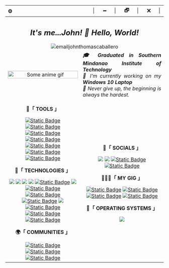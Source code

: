
<!--[![Typing SVG](https://readme-typing-svg.demolab.com?font=Fira+Code&pause=1000&color=979797&width=800&lines=Greetings%2C+I'm+John+Thomas+F.+Caballero%2C+a+web+developer.)](https://github.com/emailjohnthomascaballero)-->

<div>
  <table>
    <thead>
      <tr>
        <th align="left">⚙️</th>
        <th align="right">│⠀⠀🗕⠀⠀│⠀⠀🗗⠀⠀│⠀⠀🗙⠀⠀│</th>
      </tr>
    </thead>
    <tbody>
      <tr>
        <td colspan="2" align="center">
          <h2 align="center"><i>It's me...John! 👋 Hello, World!</i></h2>
          <img src="https://komarev.com/ghpvc/?username=emailjohnthomascaballero&label=Profile_Views&color=blueviolet&style=flat" alt="emailjohnthomascaballero" />
        </td>
      </tr>
      <tr>
        <td align="center">
          <a href="#blank"><img src="https://media.tenor.com/D2H0hPltOdYAAAAd/golden-boy-fake-keyboard-programing-coding-paper-book.gif" align="center" title="Some anime gif" width="100%" height="auto" alt="Some anime gif"></a>
        </td>
        <td colspan="1" align="justify">
          <b><i>🎓 Graduated in Southern Mindanao Institute of Technology</i></b><br>
          <i>🔭 I’m currently working on my <b>Windows 10 Laptop</b></i><br>
          <i>💪 Never give up, the beginning is always the hardest.</i>
        </td>
      </tr>
      <tr>
        <td colspan="1" align="center">
          <p><b>🧰「 TOOLS 」</b></p>
            <a href="https://code.visualstudio.com/"><img alt="Static Badge" src="https://img.shields.io/badge/Code_Editor-VS_Code-%23507578?logo=visual%20studio%20code&logoColor=blue"></a>
            <a href="#"><img alt="Static Badge" src="https://img.shields.io/badge/Photo_Editor-Photoshop-%2304CCFC?logo=adobe%20photoshop&logoColor=%2304CCFC"></a>
            <a href="https://www.figma.com"><img alt="Static Badge" src="https://img.shields.io/badge/Web_Design-Figma-%23A76AF9?logo=figma&logoColor=%23F75F3F"></a>
            <a href="https://www.capcut.com"><img alt="Static Badge" src="https://img.shields.io/badge/Video_Editor-Capcut-%23000000?logo=CapCut&logoColor=black"></a>
            <a href="#"><img alt="Static Badge" src="https://img.shields.io/badge/Video_Editor-Adobe_Premiere_Pro-%239B9BFB?logo=Adobe%20Premiere%20Pro&logoColor=%2304045C"></a>
            <a href="#"><img alt="Static Badge" src="https://img.shields.io/badge/Video_Editor-Filmora-%2374CEC7?logo=filmora&logoColor=%235C5C5C"></a>
            <a href="https://www.postman.com"><img alt="Static Badge" src="https://img.shields.io/badge/For_APIs-Postman-%23F86D36?logo=postman&logoColor=%23F2B493"></a>
          <br><p><b>🚀「 TECHNOLOGIES 」</b></p>
              <a href="#"><img src="https://img.shields.io/badge/PowerShell-5391FE?style=flat&logo=PowerShell&logoColor=white"></a>
              <a href="#"><img src="https://img.shields.io/badge/HTML-E34F26?style=flat&logo=html5&logoColor=white"></a>
              <a href="#"><img src="https://img.shields.io/badge/CSS-1572B6?style=flat&logo=css3&logoColor=white"></a>
              <a href="#"><img src="https://img.shields.io/badge/JavaScript-F7DF1E?style=flat&logo=javascript&logoColor=black"></a>
              <a href="#"><img alt="Static Badge" src="https://img.shields.io/badge/EJS-%23B4CB64?logo=EJS&logoColor=%2304C681"></a>
              <a href="#"><img src="https://img.shields.io/badge/TypeScript-007ACC?style=flat&logo=typescript&logoColor=white"></a>
              <a href="#"><img alt="Static Badge" src="https://img.shields.io/badge/Tailwind_CSS-%2386D3FC?logo=tailwindcss&logoColor=%233BBCFC"></a>
              <a href="#"><img alt="Static Badge" src="https://img.shields.io/badge/React-%2304246C?logo=react&logoColor=%2304C681"></a>
              <a href="#"><img alt="Static Badge" src="https://img.shields.io/badge/Next.js-%23000000?logo=next.js"></a>
              <a href="#"><img src="https://img.shields.io/badge/Python-3776AB?style=flat&logo=python&logoColor=FFD343"></a>
              <a href="#"><img alt="Static Badge" src="https://img.shields.io/badge/XAMPP-%23FCA86F?logo=xampp&logoColor=%23FC7C1C"></a>
              <a href="#"><img alt="Static Badge" src="https://img.shields.io/badge/PHP-%23797AB1?logo=php&logoColor=%23040404"></a>
              <a href="#"><img alt="Static Badge" src="https://img.shields.io/badge/Wordpress-%2324749C?logo=wordpress&logoColor=%23444444"></a>
          <br><p><b>🌍「 COMMUNITIES 」</b></p>
              <a href="https://www.facebook.com/groups/472869017539410"><img alt="Static Badge" src="https://img.shields.io/badge/STUDEVPHL-%23FC0A90?logo=studev&logoColor=%233BBCFC"></a>
              <a href="https://www.facebook.com/CodeMNLOfficial"><img alt="Static Badge" src="https://img.shields.io/badge/CODEMNL-%230434A4?logo=codemnl&logoColor=%233BBCFC"></a>
              <a href="https://www.facebook.com/fwdpeers"><img alt="Static Badge" src="https://img.shields.io/badge/Filipino_Web_Development_Peers%20-%23DC2D78"></a>
        </td>
        <td colspan="1" align="center">
          <p><b>👀「 SOCIALS 」</b></p>
          <a href="mailto:emailjohnthomascaballero@gmail.com"><img src="https://img.shields.io/badge/-Gmail-c14438?style=flat&logo=Gmail&logoColor=white"></a>
          <a href="https://www.linkedin.com/in/johnthomascaballero/"><img src="https://img.shields.io/badge/LinkedIn-blue?style=flat&logo=Linkedin&logoColor=white"></a>
          <a href="https://www.facebook.com/emailjohnthomascaballero"><img alt="Static Badge" src="https://img.shields.io/badge/Facebook%20-%237AB4F7?logo=facebook&logoColor=%230B64FA"></a>
          <a href="https://twitter.com/emailjohnthomas"><img alt="Static Badge" src="https://img.shields.io/badge/Twitter-%231C9CF3?logo=twitter&logoColor=%235C5C5C"></a>
          <br><p><b>👨🏻‍💻「 MY GIG 」</b></p>
          <a href="#"><img alt="Static Badge" src="https://img.shields.io/badge/Mechanical_Keyboard-RK_Royal_Kludge%20-%23050505?logo=rk%20royal%20kludge&logoColor=%230B64FA"></a>
          <a href="#"><img alt="Static Badge" src="https://img.shields.io/badge/Gaming_Mouse-DELUX-%23C4C964?logo=delux&logoColor=%230B64FA"></a>
          <a href="#"><img alt="Static Badge" src="https://img.shields.io/badge/Laptop-DELL-%23047CBC?logo=dell&logoColor=%23047CBC"></a>
          <a href="#"><img alt="Static Badge" src="https://img.shields.io/badge/Portable_Monitor-LIAGMK-%23047CBC?logoColor=%23047CBC"></a>
          <br><p><b>💾「 OPERATING SYSTEMS 」</b></p>
          <a href="#"><img src="https://img.shields.io/badge/OS-Windows_10-0078D6?style=flat&logo=microsoft&logoColor=white"></a>
        </td>
      </tr>
<!--       <tr>
        <td colspan="2">
          <details>
            <summary><b>⚡ Events/Experiences</b></summary>
            <table align="center">
              <thead align="center">
                <tr>
                  <th>Icon</th>
                  <th>Name</th>
                  <th>Company</th>
                  <th>Date</th>
                  <th>Learned</th>
                </tr>
              </thead>
              <tbody align="center">
                <tr>
                  <td>
                    <img src="https://github.com/TreinaDev.png" width="25px" style="vertical-align: middle;" />
                  </td>
                  <td><a href="https://treinadev.com.br/" target="_blank">TreinaDev 7</a></td>
                  <td>Campus Code</td>
                  <td>2021</td>
                  <td>
                    Git, Signing Keys,<br/>
                    Ruby v3, Rails v6,<br/>
                    TDD, Following Conventions,<br/>
                    Linting, Pair Programming,<br/>
                    Daily Meeting
                  </td>
                </tr>
              </tbody>
            </table>
          </details>
        </td>
      </tr> -->
    </tbody>
  </table>
</div>
